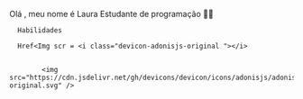 Olá , meu nome é Laura 
Estudante de programação 📖📕

      Habilidades

      Href<Img scr = <i class="devicon-adonisjs-original "></i>
          
          
            <img src="https://cdn.jsdelivr.net/gh/devicons/devicon/icons/adonisjs/adonisjs-original.svg" />
          
          
